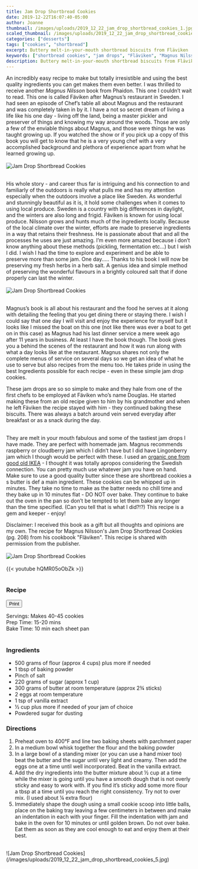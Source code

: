 ```yaml
---
title: Jam Drop Shortbread Cookies
date: 2019-12-22T16:07:40-05:00
author: Joanne
thumbnail: /images/uploads/2019_12_22_jam_drop_shortbread_cookies_1.jpg
scaled_thumbnail: /images/uploads/2019_12_22_jam_drop_shortbread_cookies_0.jpg
categories: ["desserts"]
tags: ["cookies", "shortbread"]
excerpt: Buttery melt-in-your-mouth shortbread biscuits from Fläviken 
keywords: ["shortbread cookies", "jam drops", "Fläviken", "Magnus Nilsson"]
description: Buttery melt-in-your-mouth shortbread biscuits from Fläviken 
---
```

<span class="blog-text">

An incredibly easy recipe to make but totally irresistible and using the best quality ingredients you can get makes them even better. I was thrilled to receive another _Magnus Nilsson_ book from Phaidon. This one I couldn’t wait to read. This one is called Fäviken after Magnus’s restaurant in Sweden. I had seen an episode of Chef’s table all about Magnus and the restaurant and was completely taken in by it. I have a not so secret dream of living a life like his one day - living off the land, being a master pickler and preserver of things and knowing my way around the woods. Those are only a few of the enviable things about Magnus, and those were things he was taught growing up. If you watched the show or if you pick up a copy of this book you will get to know that he is a very young chef with a very accomplished background and plethora of experience apart from what he learned growing up. 
</br>
</br>
![Jam Drop Shortbread Cookies](/images/uploads/2019_12_22_jam_drop_shortbread_cookies_2.jpg)
</br>
</br>

His whole story - and career thus far is intriguing and his connection to and familiarly of the outdoors is really what pulls me and has my attention especially when the outdoors involve a place like Sweden. As wonderful and stunningly beautiful as it is, it hold some challenges when it comes to using local produce. Sweden is a country with big differences in daylight, and the winters are also long and frigid. Fäviken is known for using local produce. Nilsson grows and hunts much of the ingredients locally. Because of the local climate over the winter, efforts are made to preserve ingredients in a way that retains their freshness. He is passionate about that and all the processes he uses are just amazing. I’m even more amazed because i don’t know anything about these methods (pickling, fermentation etc...) but I wish I did. I wish I had the time to explore and experiment and be able to preserve more than some jam. One day..... Thanks to his book I will now be preserving my fresh herbs in a herb salt. A genius idea and simple method of preserving the wonderful flavours in a brightly coloured salt that if done properly can last the winter. 
</br>
</br>
![Jam Drop Shortbread Cookies](/images/uploads/2019_12_22_jam_drop_shortbread_cookies_3.jpg)
</br>
</br>

Magnus’s book is all about his restaurant and the food he serves at it along with detailing the feeling that you get dining there or staying there. I wish I could say that one day I will visit and enjoy the experience for myself but it looks like I missed the boat on this one (not like there was ever a boat to get on in this case) as Magnus had his last dinner service  a mere week ago after 11 years in business. At least I have the book though. The book gives you a behind the scenes of the restaurant and how it was run along with what a day looks like at the restaurant. Magnus shares not only the complete menus of service on several days so we get an idea of what he use to serve but also recipes from the menu too. He takes pride in using the best Ingredients possible for each recipe - even in these simple jam drop cookies.
</br>

These jam drops are so so simple to make and they hale from one of the first chefs to be employed at Fäviken who’s name Douglas. He started making these from an old recipe given to him by his grandmother and when he left Fäviken the recipe stayed with him - they continued baking these biscuits. There was always a batch around vein served everyday after breakfast or as a snack during the day. 
</br>
</br>

They are melt in your mouth fabulous and some of the tastiest jam drops I have made. They are perfect with homemade jam. Magnus recommends raspberry or cloudberry jam which I didn’t have but I did have 
Lingonberry jam which I though would be perfect with these. I used an [organic one from good old IKEA](https://www.ikea.com/ca/en/p/sylt-lingon-lingonberry-preserves-organic-10308626/) - I thought it was totally apropos considering the Swedish connection. You can pretty much use whatever jam you have on hand. Make sure to use a good quality butter since these are shortbread cookies a s butter is def a main ingredient. These cookies can be whipped up in minutes. They take no time to make as the batter needs no chill time and they bake up in 10 minutes flat - DO NOT over bake. They continue to bake out the oven in the pan so don’t be tempted to let them bake any longer than the time specified. (Can you tell that is what I did?!?) This recipe is a gem and keeper - enjoy! 
</br>

Disclaimer: I received this book as a gift but all thoughts and opinions are my own. The recipe for Magnus Nilsson's Jam Drop Shortbread Cookies (pg. 208) from his cookbook "Fläviken". This recipe is shared with permission from the publisher.
</br>
</br>
![Jam Drop Shortbread Cookies](/images/uploads/2019_12_22_jam_drop_shortbread_cookies_4.jpg)
</br>
</br>
{{< youtube hQMR05oObZk >}}
</br>
</br>
</span>

### Recipe
<div print_button><form>
<input type="button" value="Print" class="btn__print" onClick="window.print()">
</form></div>

<div>Servings: <span itemprop="recipeYield">Makes 40-45 cookies</div>
<div>Prep Time: <meta itemprop="prepTime" content="PT20M">15-20 mins</div>
<div>Bake Time: <meta itemprop="cookTime" content="PT10M">10 min each sheet pan</div>
</br>

### Ingredients

* <span itemprop="ingredients">500 grams of flour (approx 4 cups) plus more if needed</span>
* <span itemprop="ingredients">1 tbsp of baking powder </span>
* <span itemprop="ingredients">Pinch of salt </span>
* <span itemprop="ingredients">220 grams of sugar (approx 1 cup) </span>
* <span itemprop="ingredients">300 grams of butter at room temperature (approx 2&frac34; sticks) </span>
* <span itemprop="ingredients">2 eggs at room temperature</span>
* <span itemprop="ingredients">1 tsp of vanilla extract </span>
* <span itemprop="ingredients">&frac12; cup plus more if needed of your jam of choice </span>
* <span itemprop="ingredients">Powdered sugar for dusting </span>

### Directions 

1. Preheat oven to 400°F and line two baking sheets with parchment paper 
1. In a medium bowl whisk together the flour and the baking powder 
1. In a large bowl of a standing mixer (or you can use a hand mixer too) beat the butter and the sugar until very light and creamy. Then add the eggs one at a time until well incorporated. Beat in the vanilla extract. 
1. Add the dry ingredients into the butter mixture about &frac12; cup at a time while the mixer is  going until you have a smooth dough that is not overly sticky and easy to work with. If you find it’s sticky add some more flour a tbsp at a time until you reach the right consistency. Try not to over mix. (I used about &frac14; extra flour) 
1. Immediately shape the dough using a small cookie scoop into little balls, place on the baking tray leaving a few centimeters in between and make an indentation in each with your finger. Fill the indentation with jam and bake in the oven for 10 minutes or until golden brown. Do not over bake. Eat them as soon as they are cool enough to eat and enjoy them at their best. 

</br>
![Jam Drop Shortbread Cookies](/images/uploads/2019_12_22_jam_drop_shortbread_cookies_5.jpg)